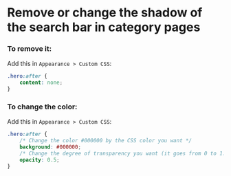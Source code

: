 # Remove or change the shadow of the search bar in category pages

### To remove it:

Add this in `Appearance > Custom CSS`:

```css
.hero:after {
    content: none;
}
```

### To change the color:

Add this in `Appearance > Custom CSS`:

```css
.hero:after {
    /* Change the color #000000 by the CSS color you want */
    background: #000000;
    /* Change the degree of transparency you want (it goes from 0 to 1. Use dots for decimals) */
    opacity: 0.5;
}
```
